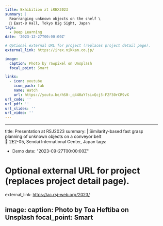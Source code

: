 ```yaml
---
title: Exhibition at iREX2023
summary: |
  Rearranging unknown objects on the shelf \
  📍 East-8 Hall, Tokyo Big Sight, Japan
tags:
  - Deep Learning
date: '2023-12-27T00:00:00Z'

# Optional external URL for project (replaces project detail page).
external_link: https://irex.nikkan.co.jp/

image:
  caption: Photo by rawpixel on Unsplash
  focal_point: Smart

links:
  - icon: youtube
    icon_pack: fab
    name: Watch
    url: https://youtu.be/hS0-_q440aY?si=Qcj5-FZF30rCR9vX
url_code: ''
url_pdf: ''
url_slides: ''
url_video: ''
---
```


---
title: Presentation at RSJ2023
summary: |
  Similarity-based fast grasp planning of unknown objects on a conveyor belt \
  📍 2E2-05, Sendai International Center, Japan
tags:
  - Demo
date: "2023-09-27T00:00:00Z"

# Optional external URL for project (replaces project detail page).
external_link: https://ac.rsj-web.org/2023/

image:
  caption: Photo by Toa Heftiba on Unsplash
  focal_point: Smart
---
